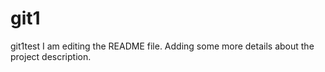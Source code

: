 # git1
git1test
I am editing the README file. Adding some more details about the project description.
